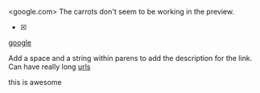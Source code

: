 <google.com>
The carrots don't seem to be working in the preview.

* [x]

[google](google.com "this is the google")

Add a space and a string within parens to add the description for the link. Can have really long [urls][1]

this is awesome 

[1]: https://github.com/adam-p/markdown-here/wiki/Markdown-Cheatsheet#links


